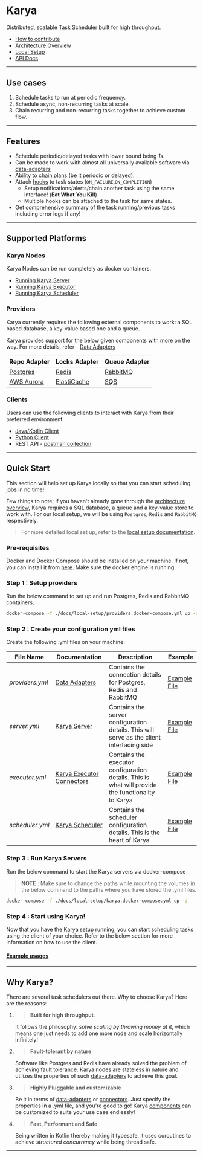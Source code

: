 # Karya

Distributed, scalable Task Scheduler built for high throughput.

- [How to contribute](.github/CONTRIBUTING.md)
- [Architecture Overview](./docs/documentation/ARCHITECTURE.md)
- [Local Setup](./docs/documentation/LOCAL_SETUP.md)
- [API Docs](https://saumya-bhatt.github.io/karya/)

---

## Use cases

1. Schedule tasks to run at periodic frequency.
2. Schedule async, non-recurring tasks at scale.
3. Chain recurring and non-recurring tasks together to achieve custom flow.

---

## Features

- Schedule periodic/delayed tasks with lower bound being *1s*.
- Can be made to work with almost all universally available software via [data-adapters](./docs/documentation/DATA_ADAPTERS.md)
- Ability to [chain plans](./docs/documentation/CONNECTORS.md/#chained-plans) (be it periodic or delayed).
- Attach [hooks](./docs/documentation/HOOKS.md) to task states (`ON_FAILURE`,`ON_COMPLETION`)
    - Setup notifications/alerts/chain another task using the same interface! (**Eat What You Kill**)
    - Multiple hooks can be attached to the task for same states.
- Get comprehensive summary of the task running/previous tasks including error logs if any!

---

## Supported Platforms

### Karya Nodes

Karya Nodes can be run completely as docker containers.

- [Running Karya Server](./docs/documentation/LOCAL_SETUP.md#running-karya-server)
- [Running Karya Executor](./docs/documentation/LOCAL_SETUP.md#running-karya-executor)
- [Running Karya Scheduler](./docs/documentation/LOCAL_SETUP.md#running-karya-scheduler)

### Providers

Karya currently requires the following external components to work: a SQL based database, a key-value based one and a queue.

Karya provides support for the below given components with more on the way. For more details, refer - [Data Adapters](./docs/documentation/DATA_ADAPTERS.md)

| Repo Adapter                                     | Locks Adapter                                            | Queue Adapter                         |
|--------------------------------------------------|----------------------------------------------------------|---------------------------------------|
| [Postgres](https://www.postgresql.org/)          | [Redis](https://redis.io/)                               | [RabbitMQ](https://www.rabbitmq.com/) |
| [AWS Aurora](https://aws.amazon.com/rds/aurora/) | [ElastiCache](https://aws.amazon.com/elasticache/redis/) | [SQS](https://aws.amazon.com/sqs/)    |

### Clients

Users can use the following clients to interact with Karya from their preferred environment.

- [Java/Kotlin Client](./docs/documentation/EXAMPLES.md/#installing-karya-client)
- [Python Client](https://github.com/Saumya-Bhatt/karya-python-client) 
- REST API - [postman collection](./docs/media/Karya.postman_collection.json)
---

## Quick Start

This section will help set up Karya locally so that you can start scheduling jobs in no time!

Few things to note; if you haven't already gone through the [architecture overview](./docs/documentation/ARCHITECTURE.md), Karya requires a SQL database, a queue and a key-value store to work with. For our local setup, we will be using `Postgres`, `Redis` and `RabbitMQ` respectively.

> For more detailed local set up, refer to the [local setup documentation](./docs/documentation/LOCAL_SETUP.md).

### Pre-requisites

Docker and Docker Compose should be installed on your machine. If not, you can install it from [here](https://docs.docker.com/get-docker/). Make sure the docker engine is running.

### Step 1 : Setup providers

Run the below command to set up and run Postgres, Redis and RabbitMQ containers.

```bash
docker-compose -f ./docs/local-setup/providers.docker-compose.yml up -d
``` 

### Step 2 : Create your configuration yml files

Create the following .yml files on your machine:

| File Name       | Documentation                                                                                                  | Description                                                                                       | Example                                                               |
|-----------------|----------------------------------------------------------------------------------------------------------------|---------------------------------------------------------------------------------------------------|-----------------------------------------------------------------------|
| _providers.yml_ | [Data Adapters](./docs/documentation/DATA_ADAPTERS.md)                                                         | Contains the connection details for Postgres, Redis and RabbitMQ                                  | [Example File](./configs/providers/psql-redis-rabbitmq.providers.yml) |
| _server.yml_    | [Karya Server](./docs/documentation/COMPONENTS.md#Server)                                                      | Contains the server configuration details. This will serve as the client interfacing side         | [Example File](./configs/server.yml)                                  |
| _executor.yml_  | [Karya Executor](./docs/documentation/COMPONENTS.md#Executor) [Connectors](./docs/documentation/CONNECTORS.md) | Contains the executor configuration details. This is what will provide the functionality to Karya | [Example File](./configs/executor.yml)                                |
| _scheduler.yml_ | [Karya Scheduler](./docs/documentation/COMPONENTS.md#Scheduler)                                                | Contains the scheduler configuration details. This is the heart of Karya                           | [Example File](./configs/scheduler.yml)                               |

### Step 3 : Run Karya Servers

Run the below command to start the Karya servers via docker-compose

> __NOTE__ : Make sure to change the paths while mounting the volumes in the below command to the paths where you have stored the .yml files.

```bash
docker-compose -f ./docs/local-setup/karya.docker-compose.yml up -d
```

### Step 4 : Start using Karya!

Now that you have the Karya setup running, you can start scheduling tasks using the client of your choice. Refer to the below section for more information on how to use the client.

#### [Example usages](./docs/documentation/EXAMPLES.md)

---

## Why Karya?

There are several task schedulers out there. Why to choose Karya? Here are the reasons:

1. >**Built for high throughput**.

   It follows the philosophy: *solve scaling by throwing money at it*, which means one just needs to add one more node and scale horizontally infinitely!

2. >**Fault-tolerant by nature**

   Software like Postgres and Redis have already solved the problem of achieving fault tolerance. Karya nodes are stateless in nature and utilizes the properties of such [data-adapters](./docs/documentation/DATA_ADAPTERS.md) to achieve this goal.

3. >**Highly Pluggable and customizable**

   Be it in terms of [data-adapters](./docs/documentation/DATA_ADAPTERS.md) or [connectors](#connectors). Just specify the properties in a .yml file, and you're good to go! Karya [components](./docs/documentation/COMPONENTS.md) can be customized to suite your use case endlessly!

4. >**Fast, Performant and Safe**

   Being written in Kotlin thereby making it typesafe, it uses coroutines to achieve *structured concurrency* while being thread safe.

---